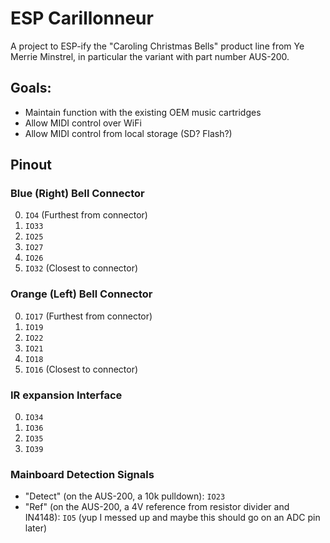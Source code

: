 ESP Carillonneur
================

A project to ESP-ify the "Caroling Christmas Bells" product line from Ye Merrie Minstrel, in particular the variant with part number AUS-200.

## Goals:

* Maintain function with the existing OEM music cartridges
* Allow MIDI control over WiFi
* Allow MIDI control from local storage (SD? Flash?)

## Pinout

### Blue (Right) Bell Connector
0. `IO4` (Furthest from connector)
1. `IO33`
2. `IO25`
3. `IO27`
4. `IO26`
5. `IO32` (Closest to connector)


### Orange (Left) Bell Connector
0. `IO17` (Furthest from connector)
1. `IO19`
2. `IO22`
3. `IO21`
4. `IO18`
5. `IO16` (Closest to connector)

### IR expansion Interface
0. `IO34`
1. `IO36`
2. `IO35`
3. `IO39`

### Mainboard Detection Signals
* "Detect" (on the AUS-200, a 10k pulldown): `IO23`
* "Ref" (on the AUS-200, a 4V reference from resistor divider and IN4148): `IO5` (yup I messed up and maybe this should go on an ADC pin later)